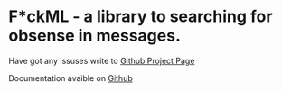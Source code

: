 # F*ckML - a library to searching for obsense in messages.

Have got any issuses write to [Github Project Page](https://github.com/alekami649/FuckML/issuses)

Documentation avaible on [Github](https://github.com/alekami649/FuckML/wiki)